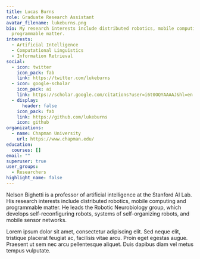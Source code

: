 ```yaml
---
title: Lucas Burns
role: Graduate Research Assistant
avatar_filename: lukeburns.png
bio: My research interests include distributed robotics, mobile computing and
  programmable matter.
interests:
  - Artificial Intelligence
  - Computational Linguistics
  - Information Retrieval
social:
  - icon: twitter
    icon_pack: fab
    link: https://twitter.com/lukeburns
  - icon: google-scholar
    icon_pack: ai
    link: https://scholar.google.com/citations?user=i6t0OQYAAAAJ&hl=en
  - display:
      header: false
    icon_pack: fab
    link: https://github.com/lukeburns
    icon: github
organizations:
  - name: Chapman University
    url: https://www.chapman.edu/
education:
  courses: []
email: ""
superuser: true
user_groups:
  - Researchers
highlight_name: false
---
```


Nelson Bighetti is a professor of artificial intelligence at the Stanford AI Lab. His research interests include distributed robotics, mobile computing and programmable matter. He leads the Robotic Neurobiology group, which develops self-reconfiguring robots, systems of self-organizing robots, and mobile sensor networks.

Lorem ipsum dolor sit amet, consectetur adipiscing elit. Sed neque elit, tristique placerat feugiat ac, facilisis vitae arcu. Proin eget egestas augue. Praesent ut sem nec arcu pellentesque aliquet. Duis dapibus diam vel metus tempus vulputate.
